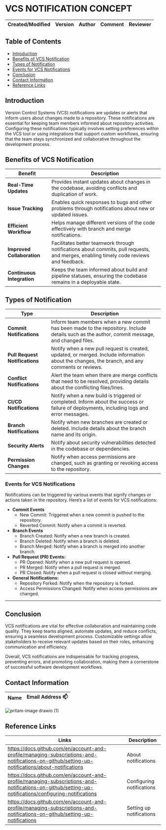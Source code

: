 # VCS NOTIFICATION CONCEPT 


| Created/Modified | Version | Author              | Comment         |  Reviewer     |
|-------------------|---------|---------------------|-----------------|-----------------|

## Table of Contents

- [Introduction](#introduction)     
- [Benefits of VCS Notification](#benefits-of-vcs-notification)       
- [Types of Notification](#types-of-notification)    
- [Events for VCS Notifications](events-for-VCS-notifications) 
- [Conclusion](#conclusion)   
- [Contact Information](#contact-information)     
- [Reference Links](#reference-links)     

## Introduction
Version Control Systems (VCS) notifications are updates or alerts that inform users about changes made to a repository. 
These notifications are essential for keeping team members informed about repository activities.
Configuring these notifications typically involves setting preferences within the VCS tool or using integrations that 
support custom workflows, ensuring that the team stays synchronized and collaborative throughout the development process.


## Benefits of VCS Notification

| **Benefit**              | **Description**                                                                                              |
|--------------------------|-------------------------------------------------------------------------------------------------------------|
| **Real-Time Updates**    | Provides instant updates about changes in the codebase, avoiding conflicts and duplication of work.         |
| **Issue Tracking**       | Enables quick responses to bugs and other problems through notifications about new or updated issues.       |
| **Efficient Workflow**   | Helps manage different versions of the code effectively with branch and merge notifications.                |
| **Improved Collaboration** | Facilitates better teamwork through notifications about commits, pull requests, and merges, enabling timely code reviews and feedback. |
| **Continuous Integration** | Keeps the team informed about build and pipeline statuses, ensuring the codebase remains in a deployable state. |



## Types of Notification

| Type | Description |
| -------- | ----------- |
| **Commit Notifications** | Inform team members when a new commit has been made to the repository. Include details such as the author, commit message, and changed files. |
| **Pull Request Notifications** | Notify when a new pull request is created, updated, or merged. Include information about the changes, the branch, and any comments or reviews. |
| **Conflict Notifications** | Alert the team when there are merge conflicts that need to be resolved, providing details about the conflicting files/lines. |
| **CI/CD Notifications** | Notify when a new build is triggered or completed. Inform about the success or failure of deployments, including logs and error messages. |
| **Branch Notifications** | Notify when new branches are created or deleted. Include details about the branch name and its origin. |
| **Security Alerts** | Notify about security vulnerabilities detected in the codebase or dependencies. |
| **Permission Changes** | Notify when access permissions are changed, such as granting or revoking access to the repository. |


### Events for VCS Notifications
Notifications can be triggered by various events that signify changes or actions taken in the repository. Here’s a list of events for VCS notifications:
- **Commit Events**
    - New Commit: Triggered when a new commit is pushed to the repository.
    - Reverted Commit: Notify when a commit is reverted.
- **Branch Events**
    - Branch Created: Notify when a new branch is created.
    - Branch Deleted: Notify when a branch is deleted.
    - Branch Merged: Notify when a branch is merged into another branch.
- **Pull Request (PR) Events:**
    - PR Opened: Notify when a new pull request is opened.
    - PR Merged: Notify when a pull request is merged.
    - PR Closed: Notify when a pull request is closed without merging.
- **General Notifications:**
    - Repository Forked: Notify when the repository is forked.
    - Access Permissions Changed: Notify when access permissions are changed.
***
## Conclusion
VCS notifications are vital for effective collaboration and maintaining code quality. They keep teams aligned, automate updates, and reduce conflicts, ensuring a seamless development process. Customizable settings allow stakeholders to receive relevant updates based on their roles, enhancing communication and efficiency.

Overall, VCS notifications are indispensable for tracking progress, preventing errors, and promoting collaboration, making them a cornerstone of successful software development workflows.


## Contact Information

| Name| Email Address :mailbox:   |
|-----|--------------------------|

![pritam-image drawio (1)](https://github.com/user-attachments/assets/768c27cf-0b86-4421-9cd6-9bac598c741e)





## Reference Links

| Links | Description      |
|-----  |--------------------------|
| https://docs.github.com/en/account-and-profile/managing-subscriptions-and-notifications-on-github/setting-up-notifications/about-notifications | About notifications | 
| https://docs.github.com/en/account-and-profile/managing-subscriptions-and-notifications-on-github/setting-up-notifications/configuring-notifications | Configuring notifications |
| https://docs.github.com/en/account-and-profile/managing-subscriptions-and-notifications-on-github/setting-up-notifications | Setting up notifications |

